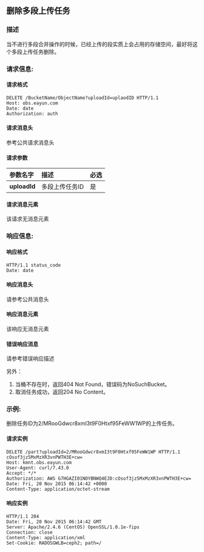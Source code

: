 ## 删除多段上传任务

### 描述

当不进行多段合并操作的时候，已经上传的段实质上会占用的存储空间，最好将这个多段上传任务删除。

### 请求信息:

#### 请求格式

```
DELETE /BucketName/ObjectName?uploadId=uplaodID HTTP/1.1
Host: obs.eayun.com
Date: date
Authorization: auth
```

#### 请求消息头

参考公共请求消息头

#### 请求参数

| 参数名字 | 描述 | 必选 |
|  :---  |  :---  |  :---  |
|  **uploadId**  |  多段上传任务ID  |   是   |

#### 请求消息元素

该请求无消息元素
    
### 响应信息:

#### 响应格式

```
HTTP/1.1 status_code
Date: date
```

#### 响应消息头

请参考公共消息头

#### 响应消息元素

该响应无消息元素

#### 错误响应消息

请参考错误响应描述

另外：

1. 当桶不存在时，返回404 Not Found，错误码为NoSuchBucket。
2. 取消任务成功，返回204 No Content。

### 示例:

删除任务ID为2/MRooGdwcr8xmI3t9F0Htxf95FeWW1WP的上传任务。

#### 请求实例

```
DELETE /part?uploadId=2/MRooGdwcr8xmI3t9F0Htxf95FeWW1WP HTTP/1.1
cOsof3jz5MxMzXR3vnPWTH3E+cw=
Host: kmnt.obs.eayun.com
User-Agent: curl/7.43.0
Accept: */*
Authorization: AWS G7HGAZI01NOYBNWQ4EJD:cOsof3jz5MxMzXR3vnPWTH3E+cw=
Date: Fri, 20 Nov 2015 06:14:42 +0000
Content-Type: application/octet-stream
```

#### 响应实例

```
HTTP/1.1 204 
Date: Fri, 20 Nov 2015 06:14:42 GMT
Server: Apache/2.4.6 (CentOS) OpenSSL/1.0.1e-fips
Connection: close
Content-Type: application/xml
Set-Cookie: RADOSGWLB=ceph2; path=/
```